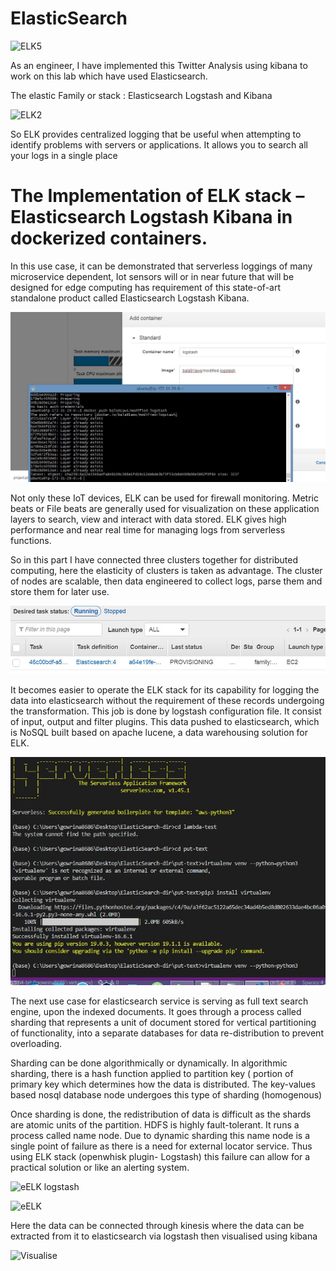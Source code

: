 # ElasticSearch


![ELK5](https://user-images.githubusercontent.com/43398380/59552509-89747f80-8fa5-11e9-8be7-fcb5e8b3b799.JPG)


As an engineer, I have implemented this Twitter Analysis using kibana to work on this lab which have used Elasticsearch.

The elastic Family or stack :  Elasticsearch Logstash and Kibana

![ELK2](https://user-images.githubusercontent.com/43398380/59552537-fab43280-8fa5-11e9-90ba-2de97de114ac.JPG)


So ELK provides centralized logging that be useful when attempting to identify problems with servers or applications. It allows you to search all your logs in a single place


# The Implementation of ELK stack – Elasticsearch Logstash Kibana in dockerized containers. 

In this use case, it can be demonstrated that serverless loggings of many microservice dependent, Iot sensors will or in near future that will be designed for edge computing has requirement of this state-of-art standalone product called Elasticsearch Logstash Kibana. 

<img src="Test/starte.JPG">

Not only these IoT devices, ELK can be used for firewall monitoring. Metric beats or File beats are generally used for visualization on these application layers to search, view and interact with data stored. ELK gives high performance and near real time for managing logs from serverless functions.

So in this part I have connected three clusters together for distributed computing, here the elasticity of clusters is taken as advantage. The cluster of nodes are scalable, then data engineered to collect logs, parse them and store them for later use.

<img src="Test/ec2%20-%20ecs.JPG" width="800">

It becomes easier to operate the ELK stack for its capability for logging the data into elasticsearch without the requirement of these records undergoing the transformation. This job is done by logstash configuration file.  It consist of input, output and filter plugins. This data pushed to elasticsearch, which is NoSQL built based on apache lucene, a data warehousing solution for ELK. 


<img src="Test/serverless log.JPG">

The next use case for elasticsearch service is serving as full text search engine, upon the indexed documents. It goes through a process called sharding that represents a unit of document stored for vertical partitioning of functionality, into a separate databases for data re-distribution to prevent overloading. 

Sharding can be done algorithmically or dynamically. In algorithmic sharding, there is a hash function applied to partition key ( portion of primary key which determines how the data is distributed. The key-values based nosql database node undergoes this type of sharding (homogenous) 

Once sharding is done, the redistribution of data is difficult as the shards are atomic units of the partition. HDFS is highly fault-tolerant. It runs a process called name node. Due to dynamic sharding this name node is a single point of failure as there is a need for external locator service. Thus using ELK stack (openwhisk plugin- Logstash) this failure can allow for a practical solution or like an alerting system.

![eELK logstash](https://user-images.githubusercontent.com/43398380/60187122-a5e8a580-984a-11e9-9272-7109c972d3c5.JPG)

![eELK](https://user-images.githubusercontent.com/43398380/60187215-c9abeb80-984a-11e9-87c2-db2d2fc335ce.JPG)


Here the data can be connected through kinesis where the data can be extracted from it to elasticsearch via logstash then visualised using kibana

![Visualise](https://user-images.githubusercontent.com/43398380/60188008-3a073c80-984c-11e9-98d5-b4c8d9510a58.JPG)
